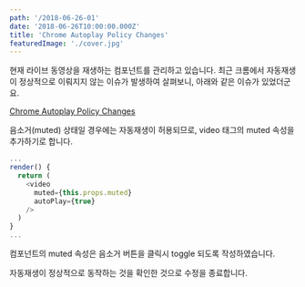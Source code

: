 ```yaml
---
path: '/2018-06-26-01'
date: '2018-06-26T10:00:00.000Z'
title: 'Chrome Autoplay Policy Changes'
featuredImage: './cover.jpg'
---
```


현재 라이브 동영상을 재생하는 컴포넌트를 관리하고 있습니다. 최근 크롬에서 자동재생이 정상적으로 이뤄지지 않는 이슈가 발생하여 살펴보니, 아래와 같은 이슈가 있었더군요.

[Chrome Autoplay Policy Changes](https://developers.google.com/web/updates/2017/09/autoplay-policy-changes)

음소거(muted) 상태일 경우에는 자동재생이 허용되므로, video 태그의 muted 속성을 추가하기로 합니다.

```javascript
...
render() {
  return (
    <video
      muted={this.props.muted}
      autoPlay={true}
    />
  )
}
...
```

컴포넌트의 muted 속성은 음소거 버튼을 클릭시 toggle 되도록 작성하였습니다.

자동재생이 정상적으로 동작하는 것을 확인한 것으로 수정을 종료합니다.